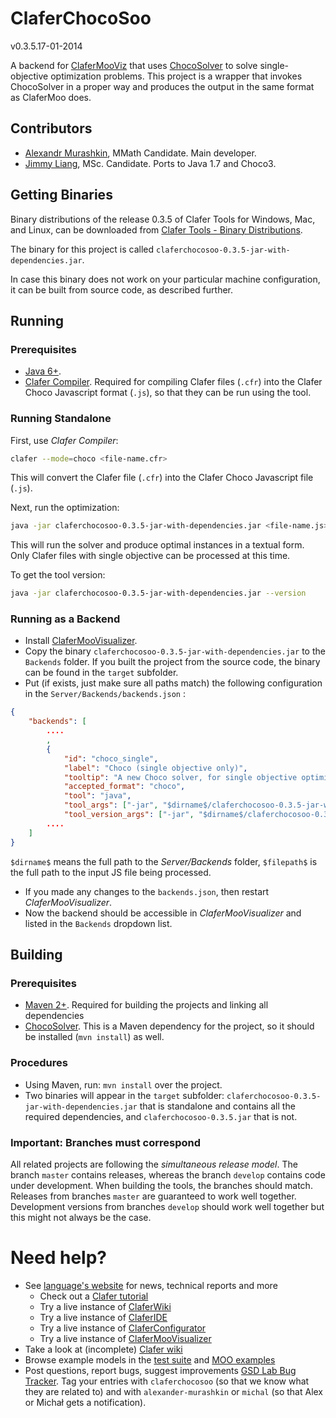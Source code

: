 ClaferChocoSoo
===========

v0.3.5.17-01-2014

A backend for [ClaferMooViz](https://github.com/gsdlab/ClaferMooVizualizer) that uses [ChocoSolver](https://github.com/gsdlab/chocosolver) to solve single-objective optimization problems.
This project is a wrapper that invokes ChocoSolver in a proper way and produces the output in the same format as ClaferMoo does.

Contributors
------------

* [Alexandr Murashkin](http://gsd.uwaterloo.ca/amurashk), MMath Candidate. Main developer.
* [Jimmy Liang](http://gsd.uwaterloo.ca/jliang), MSc. Candidate. Ports to Java 1.7 and Choco3.

Getting Binaries
--------------------

Binary distributions of the release 0.3.5 of Clafer Tools for Windows, Mac, and Linux, 
can be downloaded from [Clafer Tools - Binary Distributions](http://http://gsd.uwaterloo.ca/clafer-tools-binary-distributions). 

The binary for this project is called `claferchocosoo-0.3.5-jar-with-dependencies.jar`.

In case this binary does not work on your particular machine configuration, it can be built from source code, as described further.

Running
-------------

### Prerequisites

* [Java 6+](http://www.oracle.com/technetwork/java/javase/downloads/index.html).
* [Clafer Compiler](https://github.com/gsdlab/clafer). Required for compiling Clafer files (`.cfr`) into the Clafer Choco Javascript format (`.js`), so that they can be run using the tool.
 
### Running Standalone

First, use *Clafer Compiler*:

```sh
clafer --mode=choco <file-name.cfr>
```

This will convert the Clafer file (`.cfr`) into the Clafer Choco Javascript file (`.js`). 

Next, run the optimization:

```sh
java -jar claferchocosoo-0.3.5-jar-with-dependencies.jar <file-name.js>
```

This will run the solver and produce optimal instances in a textual form. Only Clafer files with single objective can be processed at this time. 

To get the tool version:

```sh
java -jar claferchocosoo-0.3.5-jar-with-dependencies.jar --version
```

### Running as a Backend

* Install [ClaferMooVisualizer](https://github.com/gsdlab/ClaferMooVisualizer).
* Copy the binary `claferchocosoo-0.3.5-jar-with-dependencies.jar` to the `Backends` folder. If you built the project from the source code, the binary can be found in the `target` subfolder.
* Put (if exists, just make sure all paths match) the following configuration in the `Server/Backends/backends.json` :

```json
{
    "backends": [
        ....
        , 
        {
            "id": "choco_single", 
            "label": "Choco (single objective only)",
            "tooltip": "A new Choco solver, for single objective optimization only",
            "accepted_format": "choco",               
            "tool": "java",
            "tool_args": ["-jar", "$dirname$/claferchocosoo-0.3.5-jar-with-dependencies.jar", "$filepath$"],
            "tool_version_args": ["-jar", "$dirname$/claferchocosoo-0.3.5-jar-with-dependencies.jar", "--version"]             },
        ....        
    ]   
}

```
`$dirname$` means the full path to the *Server/Backends* folder, `$filepath$` is the full path to the input JS file being processed.
* If you made any changes to the `backends.json`, then restart *ClaferMooVisualizer*.
* Now the backend should be accessible in *ClaferMooVisualizer* and listed in the `Backends` dropdown list.

Building
--------

### Prerequisites

* [Maven 2+](http://maven.apache.org/download.cgi). Required for building the projects and linking all dependencies
* [ChocoSolver](https://github.com/gsdlab/chocosolver). This is a Maven dependency for the project, so it should be installed (`mvn install`) as well.

### Procedures

* Using Maven, run: `mvn install` over the project.
* Two binaries will appear in the `target` subfolder: `claferchocosoo-0.3.5-jar-with-dependencies.jar` that is standalone and contains all the required dependencies, and `claferchocosoo-0.3.5.jar` that is not.

### Important: Branches must correspond

All related projects are following the *simultaneous release model*. 
The branch `master` contains releases, whereas the branch `develop` contains code under development. 
When building the tools, the branches should match.
Releases from branches `master` are guaranteed to work well together.
Development versions from branches `develop` should work well together but this might not always be the case.

Need help?
==========
* See [language's website](http://clafer.org) for news, technical reports and more
  * Check out a [Clafer tutorial](http://t3-necsis.cs.uwaterloo.ca:8091/Tutorial/Intro)
  * Try a live instance of [ClaferWiki](http://t3-necsis.cs.uwaterloo.ca:8091)
  * Try a live instance of [ClaferIDE](http://t3-necsis.cs.uwaterloo.ca:8094)
  * Try a live instance of [ClaferConfigurator](http://t3-necsis.cs.uwaterloo.ca:8093)
  * Try a live instance of [ClaferMooVisualizer](http://t3-necsis.cs.uwaterloo.ca:8092)
* Take a look at (incomplete) [Clafer wiki](https://github.com/gsdlab/clafer/wiki)
* Browse example models in the [test suite](https://github.com/gsdlab/clafer/tree/master/test/positive) and [MOO examples](https://github.com/gsdlab/clafer/tree/master/spl_configurator/dataset)
* Post questions, report bugs, suggest improvements [GSD Lab Bug Tracker](http://gsd.uwaterloo.ca:8888/questions/). Tag your entries with `claferchocosoo` (so that we know what they are related to) and with `alexander-murashkin` or `michal` (so that Alex or Michał gets a notification).
